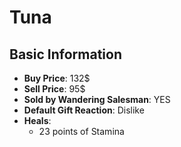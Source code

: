 # Tuna

## Basic Information

- **Buy Price**: 132$
- **Sell Price**: 95$
- **Sold by Wandering Salesman**: YES
- **Default Gift Reaction**: Dislike
- **Heals**:
  - 23 points of Stamina
